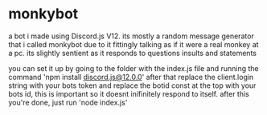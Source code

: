 # monkybot
a bot i made using Discord.js V12. its mostly a random message generator that i called monkybot due to it fittingly talking as if it were a real monkey at a pc. its slightly sentient as it responds to questions insults and statements

you can set it up by going to the folder with the index.js file and running the command 'npm install discord.js@12.0.0'
after that replace the client.login string with your bots token and replace the botid const at the top with your bots id, this is important so it doesnt inifinitely respond to itself. after this you're done, just run 'node index.js'
